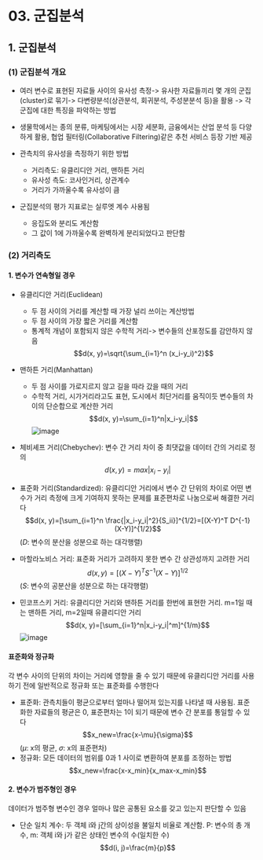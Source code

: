 # 03. 군집분석
## 1. 군집분석
### (1) 군집분석 개요
* 여러 변수로 표현된 자료들 사이의 유사성 측정-> 유사한 자료들끼리 몇 개의 군집(cluster)로 묶기-> 다변량분석(상관분석, 회귀분석, 주성분분석 등)을 활용
-> 각 군집에 대한 특징을 파악하는 방법

* 생물학에서는 종의 분류, 마케팅에서는 시장 세분화, 금융에서는 산업 분석 등 다양하게 활용, 협업 필터링(Collaborative Filtering)같은 추천 서비스 등장 기반 제공
* 관측치의 유사성을 측정하기 위한 방법
  * 거리측도: 유클리디안 거리, 맨하튼 거리
  * 유사성 측도: 코사인거리, 상관계수
  * 거리가 가까울수록 유사성이 큼
* 군집분석의 평가 지표로는 실루엣 계수 사용됨
  * 응집도와 분리도 계산함
  * 그 값이 1에 가까울수록 완벽하게 분리되었다고 판단함

### (2) 거리측도
#### 1. 변수가 연속형일 경우
* 유클리디안 거리(Euclidean)
  * 두 점 사이의 거리를 계산할 때 가장 널리 쓰이는 계산방법
  * 두 점 사이의 가장 짧은 거리를 계산함
  * 통계적 개념이 포함되지 않은 수학적 거리-> 변수들의 산포정도를 감안하지 않음
$$d(x, y)=\sqrt{\sum_{i=1}^n (x_i-y_i)^2}$$

* 맨하튼 거리(Manhattan)
  * 두 점 사이를 가로지르지 않고 길을 따라 갔을 때의 거리
  * 수학적 거리, 시가거리라고도 표현, 도시에서 최단거리를 움직이듯 변수들의 차이의 단순합으로 계산한 거리
$$d(x, y)=\sum_{i=1}^n|x_i-y_i|$$
![image](https://github.com/qlkdkd/2-winter/assets/71871927/6a40f274-d8fd-4fca-bd15-906937623248)

* 체비셰프 거리(Chebychev): 변수 간 거리 차이 중 최댓값을 데이터 간의 거리로 정의
$$d(x, y)=max|x_i-y_i|$$

* 표준화 거리(Standardized): 유클리디안 거리에서 변수 간 단위의 차이로 어떤 변수가 거리 측정에 크게 기여하지 못하는 문제를 표준편차로 나눔으로써 해결한 거리다
$$d(x, y)=[\sum_{i=1}^n \frac{|x_i-y_i|^2}{S_ii}]^{1/2}=[(X-Y)^T D^{-1} (X-Y)]^{1/2}$$($D$: 변수의 분산을 성분으로 하는 대각행렬)

* 마할라노비스 거리: 표준화 거리가 고려하지 못한 변수 간 상관성까지 고려한 거리
$$d(x, y)=[(X-Y)^T S^{-1} (X-Y)]^{1/2}$$($S$: 변수의 공분산을 성분으로 하는 대각행렬)

* 민코프스키 거리: 유클리디안 거리와 맨하튼 거리를 한번에 표현한 거리. m=1일 때는 맨하튼 거리, m=2일때 유클리디안 거리
$$d(x, y)=[\sum_{i=1}^n|x_i-y_i|^m]^{1/m}$$
![image](https://github.com/qlkdkd/2-winter/assets/71871927/1ee79e29-1071-4d3e-9ac5-c42ed70cf54f)

#### 표준화와 정규화
각 변수 사이의 단위의 차이는 거리에 영향을 줄 수 있기 때문에 유클리디안 거리를 사용하기 전에 일반적으로 정규화 또는 표준화를 수행한다
* 표준화: 관측치들이 평균으로부터 얼마나 떨어져 있는지를 나타낼 때 사용됨. 표준화한 자료들의 평균은 0, 표준편차는 1이 되기 때문에 변수 간 분포를 통일할 수 있다
$$x_new=\frac{x-\mu}{\sigma}$$($\mu$: x의 평균, $\sigma$: x의 표준편차)
* 정규화: 모든 데이터의 범위를 0과 1 사이로 변환하여 분포를 조정하는 방법
$$x_new=\frac{x-x_min}{x_max-x_min}$$

#### 2. 변수가 범주형인 경우
데이터가 범주형 변수인 경우 얼마나 많은 공통된 요소를 갖고 있는지 판단할 수 있음
* 단순 일치 계수: 두 객체 i와 j간의 상이성을 불일치 비율로 계산함. P: 변수의 총 개수, m: 객체 i와 j가 같은 상태인 변수의 수(일치한 수)
$$d(i, j)=\frac{m}{p}$$
